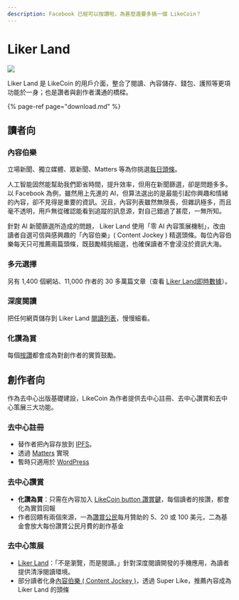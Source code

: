 ```yaml
---
description: Facebook 已經可以按讚啦，為甚麼還要多搞一個 LikeCoin？
---
```


# Liker Land

![](../../.gitbook/assets/likecoin_ad72_appstore_og_ios_android.png)

Liker Land 是 LikeCoin 的用戶介面，整合了閱讀、內容儲存、錢包、護照等更項功能於一身；也是讚者與創作者溝通的橋樑。

{% page-ref page="download.md" %}

## **讀者向** <a id="for-readers"></a>

### **內容伯樂**

立場新聞、獨立媒體、眾新聞、Matters 等為你挑選[每日頭條](today-headline.md)。

人工智能固然能幫助我們節省時間，提升效率，但用在新聞篩選，卻是問題多多。以 Facebook 為例，雖然用上先進的 AI，但算法選出的是最能引起你興趣和情緒的內容，卻不見得是重要的資訊。況且，內容列表雖然無限長，但雜訊極多，而且毫不透明，用戶無從確認能看到追蹤的訊息源，對自己錯過了甚麼，一無所知。

針對 AI 新聞篩選所造成的問題， Liker Land 使用「零 AI 內容策展機制」，改由讀者自選可信與感興趣的「內容伯樂」\( Content Jockey \) 精選頭條。每位內容伯樂每天只可推薦兩篇頭條，既鼓勵精挑細選，也確保讀者不會浸沒於資訊大海。

### **多元選擇**

另有 1,400 個網站、11,000 作者的 30 多萬篇文章（查看 [Liker Land即時數據](real-time-statistic.md)）。

### **深度閱讀**

把任何網頁儲存到 Liker Land [閱讀列表](https://docs.like.co/v/zh/user-guide/liker-land/reading-list)，慢慢細看。

### **化讚為賞**

每個[按讚](like.md)都會成為對創作者的實質鼓勵。

## 創作者向 <a id="for-content-creators"></a>

作為去中心出版基礎建設，LikeCoin 為作者提供去中心註冊、去中心讚賞和去中心策展三大功能。

### 去中心註冊

* 替作者把內容存放到 [IPFS](https://ipfs.io)。
* 透過 [Matters](https://matters.news/) 實現
* 暫時只適用於 [WordPress](https://docs.like.co/v/zh/user-guide/creator/wordpress)

### 去中心讚賞

* **化讚為賞**：只需在內容加入 [LikeCoin button 讚賞鍵](../creator/)，每個讀者的按讚，都會化為實質回報
* 作者回饋有兩個來源，一為[讚賞公民](../civic-liker/)每月贊助的 5、20 或 100 美元，二為基金會放大每份讚賞公民月費的創作基金

### 去中心策展

* [Liker Land](https://docs.like.co/v/zh/user-guide/liker-land/today-headline)：「不是瀏覽，而是閱讀。」針對深度閱讀開發的手機應用，為讀者提供清淨閱讀環境。
* 部分讀者化身[內容伯樂 \( Content Jockey \)](https://docs.like.co/v/zh/user-guide/liker-land/superlike)，透過 Super Like，推薦內容成為 Liker Land 的頭條

